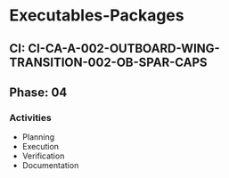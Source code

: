 # Executables-Packages

## CI: CI-CA-A-002-OUTBOARD-WING-TRANSITION-002-OB-SPAR-CAPS
## Phase: 04

### Activities
- Planning
- Execution
- Verification
- Documentation
